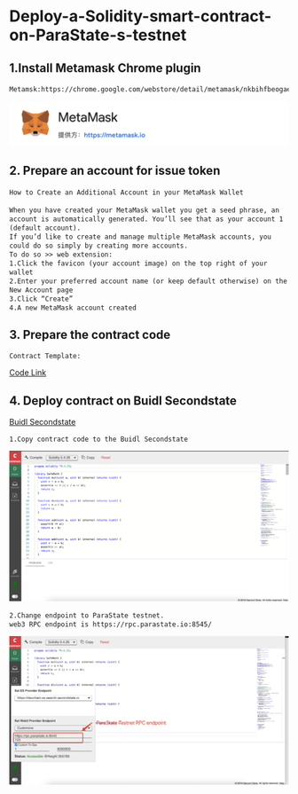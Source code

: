 # Deploy-a-Solidity-smart-contract-on-ParaState-s-testnet


## 1.Install Metamask Chrome plugin
    Metamsk:https://chrome.google.com/webstore/detail/metamask/nkbihfbeogaeaoehlefnkodbefgpgknn
![image](https://github.com/Alexliu007/Deploy-a-Solidity-smart-contract-on-ParaState-s-testnet/blob/main/images/metamask.png)

## 2. Prepare an account for issue token
    How to Create an Additional Account in your MetaMask Wallet
    
    When you have created your MetaMask wallet you get a seed phrase, an account is automatically generated. You’ll see that as your account 1 (default account).
    If you’d like to create and manage multiple MetaMask accounts, you could do so simply by creating more accounts.
    To do so >> web extension: 
    1.Click the favicon (your account image) on the top right of your wallet
    2.Enter your preferred account name (or keep default otherwise) on the New Account page
    3.Click “Create”
    4.A new MetaMask account created
   
## 3. Prepare the contract code
    Contract Template:
   [Code Link](https://github.com/Alexliu007/Deploy-a-Solidity-smart-contract-on-ParaState-s-testnet/blob/main/USDTToken.sol)

## 4. Deploy contract on Buidl Secondstate
   [Buidl Secondstate](http://buidl.secondstate.io)
      
    1.Copy contract code to the Buidl Secondstate
   ![image](https://github.com/Alexliu007/Deploy-a-Solidity-smart-contract-on-ParaState-s-testnet/blob/main/images/copy-code-to-build.png)
   
    2.Change endpoint to ParaState testnet.
    web3 RPC endpoint is https://rpc.parastate.io:8545/
   ![image](https://github.com/Alexliu007/Deploy-a-Solidity-smart-contract-on-ParaState-s-testnet/blob/main/images/chage-endpoint.png)



